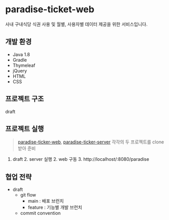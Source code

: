 # paradise-ticket-web
사내 구내식당 식권 사용 및 월별, 사용자별 데이터 제공을 위한 서비스입니다.

## 개발 환경
- Java 1.8
- Gradle
- Thymeleaf
- jQuery
- HTML
- CSS

## 프로젝트 구조
draft

## 프로젝트 실행
> [paradise-ticker-web](https://github.com/jn4624/paradase-ticket-web), [paradise-ticker-server](https://github.com/jn4624/paradase-ticket-server)
각각의 두 프로젝트를 clone 받아 준비

1. draft
   2. server 실행
   2. web 구동
   3. http://localhost/:8080/paradise

## 협업 전략
- draft
  - git flow
    - main : 배포 브런치
    - feature : 기능별 개발 브런치
  - commit convention
  
